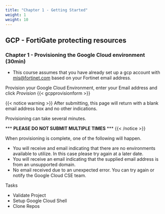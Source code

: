 ```yaml
---
title: "Chapter 1 - Getting Started"
weight: 1
weight: 10
---
```


## GCP - FortiGate protecting resources

### Chapter 1 - Provisioning the Google Cloud environment (30min)

* This course assumes that you have already set up a gcp account with mis@fortinet.com based on your Fortinet email address.

Provision your Google Cloud Environment, enter your Email address and click _Provision_
{{< gcpprovisionform >}}

{{< notice warning >}} After submitting, this page will return with a blank email address box and no other indications.

Provisioning can take several minutes.

\*\*\* __PLEASE DO NOT SUBMIT MULTIPLE TIMES__ \*\*\*  {{< /notice >}}

When provisioning is complete, one of the following will happen.


* You will receive and email indicating that there are no environments available to utilize. In this case please try again at a later date.
* You will receive an email indicating that the supplied email address is from an unsupported domain.
* No email received due to an unexpected error. You can try again or notify the Google Cloud CSE team.


Tasks

* Validate Project
* Setup Google Cloud Shell
* Clone Repos